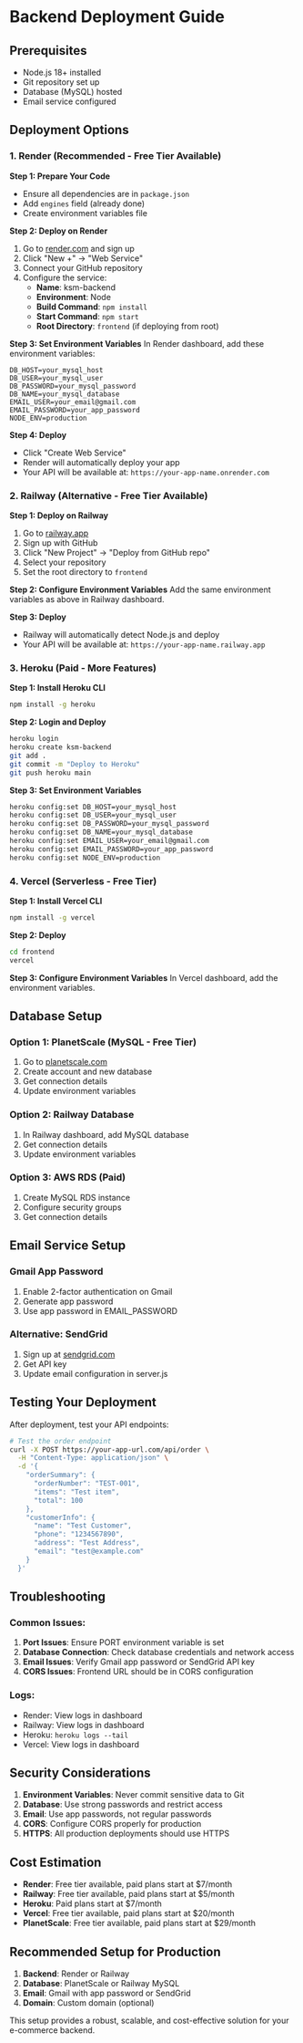 # Backend Deployment Guide

## Prerequisites
- Node.js 18+ installed
- Git repository set up
- Database (MySQL) hosted
- Email service configured

## Deployment Options

### 1. Render (Recommended - Free Tier Available)

**Step 1: Prepare Your Code**
- Ensure all dependencies are in `package.json`
- Add `engines` field (already done)
- Create environment variables file

**Step 2: Deploy on Render**
1. Go to [render.com](https://render.com) and sign up
2. Click "New +" → "Web Service"
3. Connect your GitHub repository
4. Configure the service:
   - **Name**: ksm-backend
   - **Environment**: Node
   - **Build Command**: `npm install`
   - **Start Command**: `npm start`
   - **Root Directory**: `frontend` (if deploying from root)

**Step 3: Set Environment Variables**
In Render dashboard, add these environment variables:
```
DB_HOST=your_mysql_host
DB_USER=your_mysql_user
DB_PASSWORD=your_mysql_password
DB_NAME=your_mysql_database
EMAIL_USER=your_email@gmail.com
EMAIL_PASSWORD=your_app_password
NODE_ENV=production
```

**Step 4: Deploy**
- Click "Create Web Service"
- Render will automatically deploy your app
- Your API will be available at: `https://your-app-name.onrender.com`

### 2. Railway (Alternative - Free Tier Available)

**Step 1: Deploy on Railway**
1. Go to [railway.app](https://railway.app)
2. Sign up with GitHub
3. Click "New Project" → "Deploy from GitHub repo"
4. Select your repository
5. Set the root directory to `frontend`

**Step 2: Configure Environment Variables**
Add the same environment variables as above in Railway dashboard.

**Step 3: Deploy**
- Railway will automatically detect Node.js and deploy
- Your API will be available at: `https://your-app-name.railway.app`

### 3. Heroku (Paid - More Features)

**Step 1: Install Heroku CLI**
```bash
npm install -g heroku
```

**Step 2: Login and Deploy**
```bash
heroku login
heroku create ksm-backend
git add .
git commit -m "Deploy to Heroku"
git push heroku main
```

**Step 3: Set Environment Variables**
```bash
heroku config:set DB_HOST=your_mysql_host
heroku config:set DB_USER=your_mysql_user
heroku config:set DB_PASSWORD=your_mysql_password
heroku config:set DB_NAME=your_mysql_database
heroku config:set EMAIL_USER=your_email@gmail.com
heroku config:set EMAIL_PASSWORD=your_app_password
heroku config:set NODE_ENV=production
```

### 4. Vercel (Serverless - Free Tier)

**Step 1: Install Vercel CLI**
```bash
npm install -g vercel
```

**Step 2: Deploy**
```bash
cd frontend
vercel
```

**Step 3: Configure Environment Variables**
In Vercel dashboard, add the environment variables.

## Database Setup

### Option 1: PlanetScale (MySQL - Free Tier)
1. Go to [planetscale.com](https://planetscale.com)
2. Create account and new database
3. Get connection details
4. Update environment variables

### Option 2: Railway Database
1. In Railway dashboard, add MySQL database
2. Get connection details
3. Update environment variables

### Option 3: AWS RDS (Paid)
1. Create MySQL RDS instance
2. Configure security groups
3. Get connection details

## Email Service Setup

### Gmail App Password
1. Enable 2-factor authentication on Gmail
2. Generate app password
3. Use app password in EMAIL_PASSWORD

### Alternative: SendGrid
1. Sign up at [sendgrid.com](https://sendgrid.com)
2. Get API key
3. Update email configuration in server.js

## Testing Your Deployment

After deployment, test your API endpoints:

```bash
# Test the order endpoint
curl -X POST https://your-app-url.com/api/order \
  -H "Content-Type: application/json" \
  -d '{
    "orderSummary": {
      "orderNumber": "TEST-001",
      "items": "Test item",
      "total": 100
    },
    "customerInfo": {
      "name": "Test Customer",
      "phone": "1234567890",
      "address": "Test Address",
      "email": "test@example.com"
    }
  }'
```

## Troubleshooting

### Common Issues:
1. **Port Issues**: Ensure PORT environment variable is set
2. **Database Connection**: Check database credentials and network access
3. **Email Issues**: Verify Gmail app password or SendGrid API key
4. **CORS Issues**: Frontend URL should be in CORS configuration

### Logs:
- Render: View logs in dashboard
- Railway: View logs in dashboard
- Heroku: `heroku logs --tail`
- Vercel: View logs in dashboard

## Security Considerations

1. **Environment Variables**: Never commit sensitive data to Git
2. **Database**: Use strong passwords and restrict access
3. **Email**: Use app passwords, not regular passwords
4. **CORS**: Configure CORS properly for production
5. **HTTPS**: All production deployments should use HTTPS

## Cost Estimation

- **Render**: Free tier available, paid plans start at $7/month
- **Railway**: Free tier available, paid plans start at $5/month
- **Heroku**: Paid plans start at $7/month
- **Vercel**: Free tier available, paid plans start at $20/month
- **PlanetScale**: Free tier available, paid plans start at $29/month

## Recommended Setup for Production

1. **Backend**: Render or Railway
2. **Database**: PlanetScale or Railway MySQL
3. **Email**: Gmail with app password or SendGrid
4. **Domain**: Custom domain (optional)

This setup provides a robust, scalable, and cost-effective solution for your e-commerce backend. 